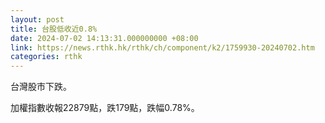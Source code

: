 ```yaml
---
layout: post
title: 台股低收近0.8%
date: 2024-07-02 14:13:31.000000000 +08:00
link: https://news.rthk.hk/rthk/ch/component/k2/1759930-20240702.htm
categories: rthk
---
```


台灣股市下跌。

加權指數收報22879點，跌179點，跌幅0.78%。
